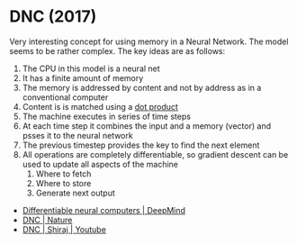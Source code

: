 # DNC (2017)

Very interesting concept for using memory in a Neural Network. The model seems to be rather complex. The key ideas are as follows:

1. The CPU in this model is a neural net
2. It has a finite amount of memory 
3. The memory is addressed by content and not by address as in a conventional computer
4. Content is is matched using a [dot product](dot%20product.md)
5. The machine executes in series of time steps
6. At each time step it combines the input and a memory (vector) and psses it to the neural network
7. The previous timestep provides the key to find the next element
8. All operations are completely differentiable, so gradient descent can be used to update all aspects of the machine
    1. Where to fetch
    2. Where to store
    3. Generate next output


* [Differentiable neural computers | DeepMind](https://deepmind.com/blog/differentiable-neural-computers/)
* [DNC | Nature](https://www.nature.com/articles/nature19477)
* [DNC | Shiraj | Youtube](https://www.youtube.com/watch?v=r5XKzjTFCZQ)
